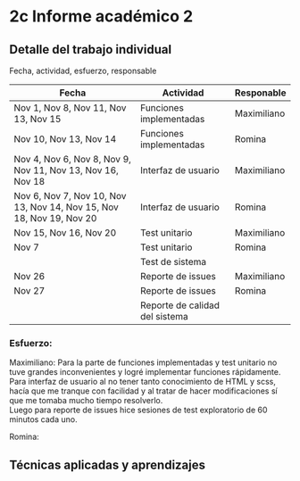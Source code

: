 # 2c Informe académico 2

## Detalle del trabajo individual

Fecha, actividad, esfuerzo, responsable  

|Fecha| Actividad|Responable|  
|-----|----------|----------|  
|Nov 1, Nov 8, Nov 11, Nov 13, Nov 15|Funciones implementadas|Maximiliano|  
|Nov 10, Nov 13, Nov 14|Funciones implementadas|Romina|  
|Nov 4, Nov 6, Nov 8, Nov 9, Nov 11, Nov 13, Nov 16, Nov 18|Interfaz de usuario|Maximiliano|
|Nov 6, Nov 7, Nov 10, Nov 13, Nov 14, Nov 15, Nov 18, Nov 19, Nov 20|Interfaz de usuario|Romina|     
|Nov 15, Nov 16, Nov 20|Test unitario|Maximiliano| 
|Nov 7|Test unitario|Romina|  
||Test de sistema|  
|Nov 26|Reporte de issues|Maximiliano|
|Nov 27|Reporte de issues|Romina|  
||Reporte de calidad del sistema||  
  
### Esfuerzo:  
Maximiliano: Para la parte de funciones implementadas y test unitario no tuve grandes inconvenientes y logré implementar funciones rápidamente.  
Para interfaz de usuario al no tener tanto conocimiento de HTML y scss, hacía que me tranque con facilidad y al tratar de hacer modificaciones sí que me tomaba mucho tiempo resolverlo.  
Luego para reporte de issues hice sesiones de test exploratorio de 60 minutos cada uno.  
  
Romina:
 
## Técnicas aplicadas y aprendizajes
